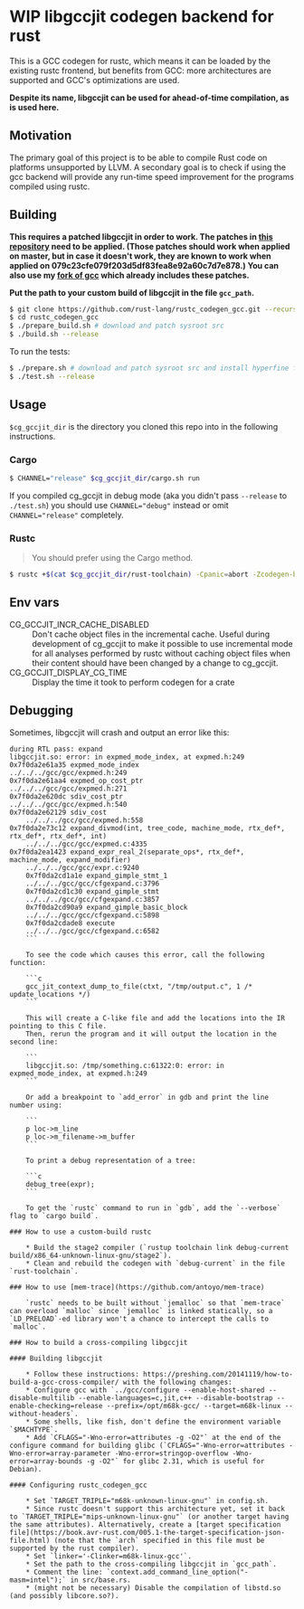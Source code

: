 # WIP libgccjit codegen backend for rust

This is a GCC codegen for rustc, which means it can be loaded by the existing rustc frontend, but benefits from GCC: more architectures are supported and GCC's optimizations are used.

**Despite its name, libgccjit can be used for ahead-of-time compilation, as is used here.**

## Motivation

The primary goal of this project is to be able to compile Rust code on platforms unsupported by LLVM.
A secondary goal is to check if using the gcc backend will provide any run-time speed improvement for the programs compiled using rustc.

## Building

**This requires a patched libgccjit in order to work.
The patches in [this repository](https://github.com/antoyo/libgccjit-patches) need to be applied.
(Those patches should work when applied on master, but in case it doesn't work, they are known to work when applied on 079c23cfe079f203d5df83fea8e92a60c7d7e878.)
You can also use my [fork of gcc](https://github.com/antoyo/gcc) which already includes these patches.**

**Put the path to your custom build of libgccjit in the file `gcc_path`.**

```bash
$ git clone https://github.com/rust-lang/rustc_codegen_gcc.git --recursive
$ cd rustc_codegen_gcc
$ ./prepare_build.sh # download and patch sysroot src
$ ./build.sh --release
```

To run the tests:

```bash
$ ./prepare.sh # download and patch sysroot src and install hyperfine for benchmarking
$ ./test.sh --release
```

## Usage

`$cg_gccjit_dir` is the directory you cloned this repo into in the following instructions.

### Cargo

```bash
$ CHANNEL="release" $cg_gccjit_dir/cargo.sh run
```

If you compiled cg_gccjit in debug mode (aka you didn't pass `--release` to `./test.sh`) you should use `CHANNEL="debug"` instead or omit `CHANNEL="release"` completely.

### Rustc

> You should prefer using the Cargo method.

```bash
$ rustc +$(cat $cg_gccjit_dir/rust-toolchain) -Cpanic=abort -Zcodegen-backend=$cg_gccjit_dir/target/release/librustc_codegen_gcc.so --sysroot $cg_gccjit_dir/build_sysroot/sysroot my_crate.rs
```

## Env vars

<dl>
<dt>CG_GCCJIT_INCR_CACHE_DISABLED</dt>
<dd>Don't cache object files in the incremental cache. Useful during development of cg_gccjit
to make it possible to use incremental mode for all analyses performed by rustc without caching
object files when their content should have been changed by a change to cg_gccjit.</dd>
<dt>CG_GCCJIT_DISPLAY_CG_TIME</dt>
<dd>Display the time it took to perform codegen for a crate</dd>
</dl>

## Debugging

Sometimes, libgccjit will crash and output an error like this:

```
during RTL pass: expand
libgccjit.so: error: in expmed_mode_index, at expmed.h:249
0x7f0da2e61a35 expmed_mode_index
../../../gcc/gcc/expmed.h:249
0x7f0da2e61aa4 expmed_op_cost_ptr
../../../gcc/gcc/expmed.h:271
0x7f0da2e620dc sdiv_cost_ptr
../../../gcc/gcc/expmed.h:540
0x7f0da2e62129 sdiv_cost
    ../../../gcc/gcc/expmed.h:558
0x7f0da2e73c12 expand_divmod(int, tree_code, machine_mode, rtx_def*, rtx_def*, rtx_def*, int)
    ../../../gcc/gcc/expmed.c:4335
0x7f0da2ea1423 expand_expr_real_2(separate_ops*, rtx_def*, machine_mode, expand_modifier)
    ../../../gcc/gcc/expr.c:9240
    0x7f0da2cd1a1e expand_gimple_stmt_1
    ../../../gcc/gcc/cfgexpand.c:3796
    0x7f0da2cd1c30 expand_gimple_stmt
    ../../../gcc/gcc/cfgexpand.c:3857
    0x7f0da2cd90a9 expand_gimple_basic_block
    ../../../gcc/gcc/cfgexpand.c:5898
    0x7f0da2cdade8 execute
    ../../../gcc/gcc/cfgexpand.c:6582
    ```

    To see the code which causes this error, call the following function:

    ```c
    gcc_jit_context_dump_to_file(ctxt, "/tmp/output.c", 1 /* update_locations */)
    ```

    This will create a C-like file and add the locations into the IR pointing to this C file.
    Then, rerun the program and it will output the location in the second line:

    ```
    libgccjit.so: /tmp/something.c:61322:0: error: in expmed_mode_index, at expmed.h:249
    ```

    Or add a breakpoint to `add_error` in gdb and print the line number using:

    ```
    p loc->m_line
    p loc->m_filename->m_buffer
    ```

    To print a debug representation of a tree:

    ```c
    debug_tree(expr);
    ```

    To get the `rustc` command to run in `gdb`, add the `--verbose` flag to `cargo build`.

### How to use a custom-build rustc

    * Build the stage2 compiler (`rustup toolchain link debug-current build/x86_64-unknown-linux-gnu/stage2`).
    * Clean and rebuild the codegen with `debug-current` in the file `rust-toolchain`.

### How to use [mem-trace](https://github.com/antoyo/mem-trace)

    `rustc` needs to be built without `jemalloc` so that `mem-trace` can overload `malloc` since `jemalloc` is linked statically, so a `LD_PRELOAD`-ed library won't a chance to intercept the calls to `malloc`.

### How to build a cross-compiling libgccjit

#### Building libgccjit

    * Follow these instructions: https://preshing.com/20141119/how-to-build-a-gcc-cross-compiler/ with the following changes:
    * Configure gcc with `../gcc/configure --enable-host-shared --disable-multilib --enable-languages=c,jit,c++ --disable-bootstrap --enable-checking=release --prefix=/opt/m68k-gcc/ --target=m68k-linux --without-headers`.
    * Some shells, like fish, don't define the environment variable `$MACHTYPE`.
    * Add `CFLAGS="-Wno-error=attributes -g -O2"` at the end of the configure command for building glibc (`CFLAGS="-Wno-error=attributes -Wno-error=array-parameter -Wno-error=stringop-overflow -Wno-error=array-bounds -g -O2"` for glibc 2.31, which is useful for Debian).

#### Configuring rustc_codegen_gcc

    * Set `TARGET_TRIPLE="m68k-unknown-linux-gnu"` in config.sh.
    * Since rustc doesn't support this architecture yet, set it back to `TARGET_TRIPLE="mips-unknown-linux-gnu"` (or another target having the same attributes). Alternatively, create a [target specification file](https://book.avr-rust.com/005.1-the-target-specification-json-file.html) (note that the `arch` specified in this file must be supported by the rust compiler).
    * Set `linker='-Clinker=m68k-linux-gcc'`.
    * Set the path to the cross-compiling libgccjit in `gcc_path`.
    * Comment the line: `context.add_command_line_option("-masm=intel");` in src/base.rs.
    * (might not be necessary) Disable the compilation of libstd.so (and possibly libcore.so?).
